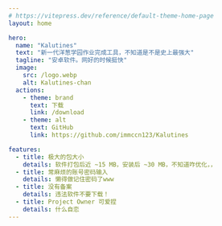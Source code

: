 ```yaml
---
# https://vitepress.dev/reference/default-theme-home-page
layout: home

hero:
  name: "Kalutines"
  text: "新一代洋葱学园作业完成工具，不知道是不是史上最强大"
  tagline: "安卓软件。网好的时候挺快"
  image:
    src: /logo.webp
    alt: Kalutines-chan
  actions:
    - theme: brand
      text: 下载
      link: /download
    - theme: alt
      text: GitHub
      link: https://github.com/immccn123/Kalutines

features:
  - title: 极大的包大小
    details: 软件打包后近 ~15 MB，安装后 ~30 MB，不知道咋优化，，
  - title: 常麻烦的账号密码输入
    details: 懒得做记住密码了www
  - title: 没有备案
    details: 违法软件不要下载！
  - title: Project Owner 可爱捏
    details: 什么自恋
---
```

